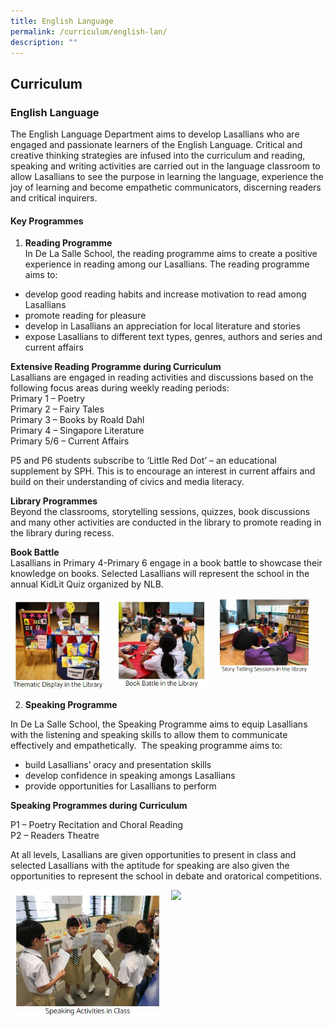 ```yaml
---
title: English Language
permalink: /curriculum/english-lan/
description: ""
---
```

## Curriculum

### English Language

The English Language Department aims to develop Lasallians who are engaged and passionate learners of the English Language. Critical and creative thinking strategies are infused into the curriculum and reading, speaking and writing activities are carried out in the language classroom to allow Lasallians to see the purpose in learning the language, experience the joy of learning and become empathetic communicators, discerning readers and critical inquirers.

#### Key Programmes

1. **Reading Programme**<br>
In De La Salle School, the reading programme aims to create a positive experience in reading among our Lasallians. The reading programme aims to:

*   develop good reading habits and increase motivation to read among Lasallians
*   promote reading for pleasure
*   develop in Lasallians an appreciation for local literature and stories
*   expose Lasallians to different text types, genres, authors and series and current affairs

**Extensive Reading Programme during Curriculum**<br>
Lasallians are engaged in reading activities and discussions based on the following focus areas during weekly reading periods:<br>
Primary 1 – Poetry<br>
Primary 2 – Fairy Tales<br>
Primary 3 – Books by Roald Dahl<br>
Primary 4 – Singapore Literature<br>
Primary 5/6 – Current Affairs

P5 and P6 students subscribe to ‘Little Red Dot’ – an educational supplement by SPH. This is to encourage an interest in current affairs and build on their understanding of civics and media literacy.

**Library Programmes**<br>
Beyond the classrooms, storytelling sessions, quizzes, book discussions and many other activities are conducted in the library to promote reading in the library during recess.

**Book Battle**<br>
Lasallians in Primary 4-Primary 6 engage in a book battle to showcase their knowledge on books. Selected Lasallians will represent the school in the annual KidLit Quiz organized by NLB.

<img src="/images/photo1667905875.jpeg" style="width:30%;margin-right:15px;" align = "left">
<img src="/images/photo1667905889.jpeg" style="width:30%;margin-right:15px;" align = "left">
<img src="/images/photo1667906060.jpeg" style="width:30%;margin-right:15px;" align = "left">
<br clear="left">

2. **Speaking Programme**

In De La Salle School, the Speaking Programme aims to equip Lasallians with the listening and speaking skills to allow them to communicate effectively and empathetically.  The speaking programme aims to: 

*   build Lasallians’ oracy and presentation skills
*   develop confidence in speaking amongs Lasallians
*   provide opportunities for Lasallians to perform

**Speaking Programmes during Curriculum** 

P1 – Poetry Recitation and Choral Reading<br>
P2 – Readers Theatre

At all levels, Lasallians are given opportunities to present in class and selected Lasallians with the aptitude for speaking are also given the opportunities to represent the school in debate and oratorical competitions.

<img src="/images/photo1667906235.jpeg" style="width:49%" align=left>
<img src="/images/eng7.jpeg" style="width:49%" align=right>